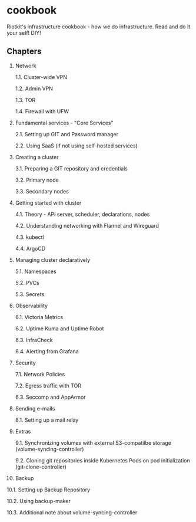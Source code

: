 # cookbook
Riotkit's infrastructure cookbook - how we do infrastructure. Read and do it your self! DIY!

Chapters
--------

1. Network

   1.1. Cluster-wide VPN
  
   1.2. Admin VPN
   
   1.3. TOR

   1.4. Firewall with UFW

2. Fundamental services - "Core Services"

   2.1. Setting up GIT and Password manager
   
   2.2. Using SaaS (if not using self-hosted services)

3. Creating a cluster

   3.1. Preparing a GIT repository and credentials

   3.2. Primary node

   3.3. Secondary nodes

4. Getting started with cluster

   4.1. Theory - API server, scheduler, declarations, nodes

   4.2. Understanding networking with Flannel and Wireguard

   4.3. kubectl

   4.4. ArgoCD

5. Managing cluster declaratively

   5.1. Namespaces
   
   5.2. PVCs

   5.3. Secrets

6. Observability

   6.1. Victoria Metrics

   6.2. Uptime Kuma and Uptime Robot

   6.3. InfraCheck

   6.4. Alerting from Grafana

7. Security

   7.1. Network Policies

   7.2. Egress traffic with TOR
   
   6.3. Seccomp and AppArmor

8. Sending e-mails

   8.1. Setting up a mail relay

9. Extras

   9.1. Synchronizing volumes with external S3-compatilbe storage (volume-syncing-controller)
   
   9.2. Cloning git repositories inside Kubernetes Pods on pod initialization (git-clone-controller)

10. Backup

   10.1. Setting up Backup Repository
  
   10.2. Using backup-maker

   10.3. Additional note about volume-syncing-controller
   


